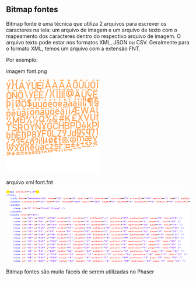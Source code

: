 ## Bitmap fontes

Bitmap fonte é uma técnica que utiliza 2 arquivos para escrever os caracteres na tela: um arquivo de imagem e um arquivo de texto com o mapeamento dos caracteres dentro do respectivo arquivo de imagem. O arquivo texto pode estar nos formatos XML, JSON ou CSV. Geralmente para o formato XML, temos um arquivo com a extensão FNT.

Por exemplo:

imagem font.png

![](resources/img/fig008.png)

arquivo xml font.fnt

![](resources/img/fig009.png)

Bitmap fontes são muito fáceis de serem utilizadas no Phaser
